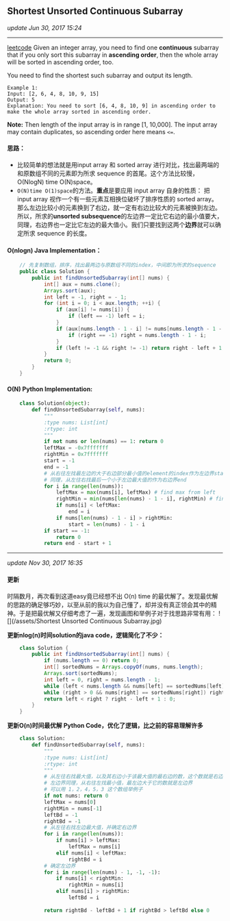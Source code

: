 ## Shortest Unsorted Continuous Subarray
_update Jun 30, 2017 15:24_

---
[leetcode](https://leetcode.com/problems/shortest-unsorted-continuous-subarray/#/description)
Given an integer array, you need to find one **continuous** subarray that if you only sort this subarray in **ascending order**, then the whole array will be sorted in ascending order, too.

You need to find the shortest such subarray and output its length.

    Example 1:
    Input: [2, 6, 4, 8, 10, 9, 15]
    Output: 5
    Explanation: You need to sort [6, 4, 8, 10, 9] in ascending order to make the whole array sorted in ascending order.
**Note:**
Then length of the input array is in range [1, 10,000].
The input array may contain duplicates, so ascending order here means `<=`.

#### 思路：
*  比较简单的想法就是用input array 和 sorted array 进行对比，找出最两端的和原数组不同的元素即为所求 sequence 的首尾。这个方法比较慢，O(NlogN) time O(N)space。
*  `O(N)time O(1)space`的方法。**重点**是要应用 input array 自身的性质： 把input array 视作一个有一些元素互相换位破坏了排序性质的 sorted array。那么左边比较小的元素换到了右边，就一定有右边比较大的元素被换到左边。所以，所求的**unsorted subsequence**的左边界一定比它右边的最小值要大，同理，右边界也一定比它左边的最大值小。我们只要找到这两个**边界**就可以确定所求 sequence 的长度。
    
#### O(nlogn) Java Implementation：
```java
    // 先复制数组，排序，找出最两边与原数组不同的index，中间即为所求的sequence
    public class Solution {
        public int findUnsortedSubarray(int[] nums) {
            int[] aux = nums.clone();
            Arrays.sort(aux);
            int left = -1, right = - 1;
            for (int i = 0; i < aux.length; ++i) {
                if (aux[i] != nums[i]) {
                    if (left == -1) left = i;
                }
                if (aux[nums.length - 1 - i] != nums[nums.length - 1 - i]) {
                    if (right == -1) right = nums.length - 1 - i;
                }
                if (left != -1 && right != -1) return right - left + 1;
            }
            return 0;
        }
    }
```

#### O(N) Python Implementation:
```python
    class Solution(object):
        def findUnsortedSubarray(self, nums):
            """
            :type nums: List[int]
            :rtype: int
            """
            if not nums or len(nums) == 1: return 0
            leftMax = -0x7fffffff
            rightMin = 0x7fffffff
            start = -1
            end = -1
            # 从右往左找最左边的大于右边部分最小值的element的index作为左边界start
            # 同理，从左往右找最后一个小于左边最大值的作为右边界end
            for i in range(len(nums)):
                leftMax = max(nums[i], leftMax) # find max from left
                rightMin = min(nums[len(nums) - 1 - i], rightMin) # find min from right
                if nums[i] < leftMax:
                    end = i
                if nums[len(nums) - 1 - i] > rightMin:
                    start = len(nums) - 1 - i
            if start == -1:
                return 0
            return end - start + 1
```

---
_update Nov 30, 2017 16:35_
#### 更新
时隔数月，再次看到这道easy竟已经想不出 O(n) time 的最优解了。发现最优解的思路的确足够巧妙，以至从前的我以为自己懂了，却并没有真正领会其中的精神。于是把最优解又仔细考虑了一遍，发现画图和举例子对于找思路非常有用：
![](/assets/Shortest Unsorted Continuous Subarray.jpg)

**更新nlog(n)时间solution的java code，逻辑简化了不少：**
```java
    class Solution {
        public int findUnsortedSubarray(int[] nums) {
            if (nums.length == 0) return 0;
            int[] sortedNums = Arrays.copyOf(nums, nums.length);
            Arrays.sort(sortedNums);
            int left = 0, right = nums.length - 1;
            while (left < nums.length && nums[left] == sortedNums[left]) left++;
            while (right > 0 && nums[right] == sortedNums[right]) right--;
            return left < right ? right - left + 1 : 0;
        }
    }
```

**更新O(n)时间最优解 Python Code，优化了逻辑，比之前的容易理解许多**
```python
    class Solution:
        def findUnsortedSubarray(self, nums):
            """
            :type nums: List[int]
            :rtype: int
            """
            # 从左往右找最大值，以及其右边小于该最大值的最右边的数，这个数就是右边界；
            # 左边界同理，从右往左找最小值，最左边大于它的数就是左边界
            # 可以用 1，2，4，5，3 这个数组举例子
            if not nums: return 0
            leftMax = nums[0]
            rightMin = nums[-1]
            leftBd = -1
            rightBd = -1
            # 从左往右找左边最大值，并确定右边界
            for i in range(len(nums)):
                if nums[i] > leftMax:
                    leftMax = nums[i]
                elif nums[i] < leftMax:
                    rightBd = i
            # 确定左边界
            for i in range(len(nums) - 1, -1, -1):
                if nums[i] < rightMin:
                    rightMin = nums[i]
                elif nums[i] > rightMin:
                    leftBd = i
                    
            return rightBd - leftBd + 1 if rightBd > leftBd else 0
```









